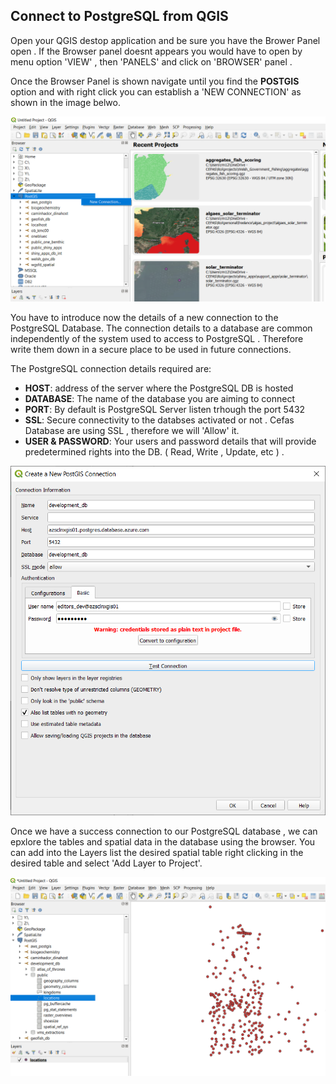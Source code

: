 ## Connect to PostgreSQL from QGIS


Open your QGIS destop application and be sure you have the Brower Panel open . If the Browser panel doesnt appears  you would have to open by menu option 'VIEW' ,  then 'PANELS' and click on 'BROWSER' panel . 

Once the Browser Panel is shown navigate until you find the **POSTGIS** option and with right click you can establish a 'NEW CONNECTION' as shown in the image belwo. 

![Create a new connection](img/qgis_1.png)
 
You have to introduce now the details of a new connection to the PostgreSQL Database. The connection details to a database are common independently of the system used to access to PostgreSQL . Therefore write them down in a secure place to be used in future connections. 

The PostgreSQL connection details required are: 

- **HOST**: address of the server where the PostgreSQL DB is hosted
- **DATABASE**: The name of the database you are aiming to connect 
- **PORT**: By default is PostgreSQL Server listen trhough the port 5432 
- **SSL**: Secure connectivity to the databses activated or not . Cefas Database are using SSL , therefore we will 'Allow' it. 
- **USER & PASSWORD**: Your users and password details that will provide predetermined rights into the DB. ( Read, Write , Update, etc ) .

![Create a new connection](img/qgis_2.png)




Once we have a success connection to our PostgreSQL database , we can epxlore the tables and spatial data in the database using the browser. 
You can add into the Layers list the desired spatial table right clicking in the desired table and select 'Add Layer to Project'. 



![Create a new connection](img/qgis_3.png)

